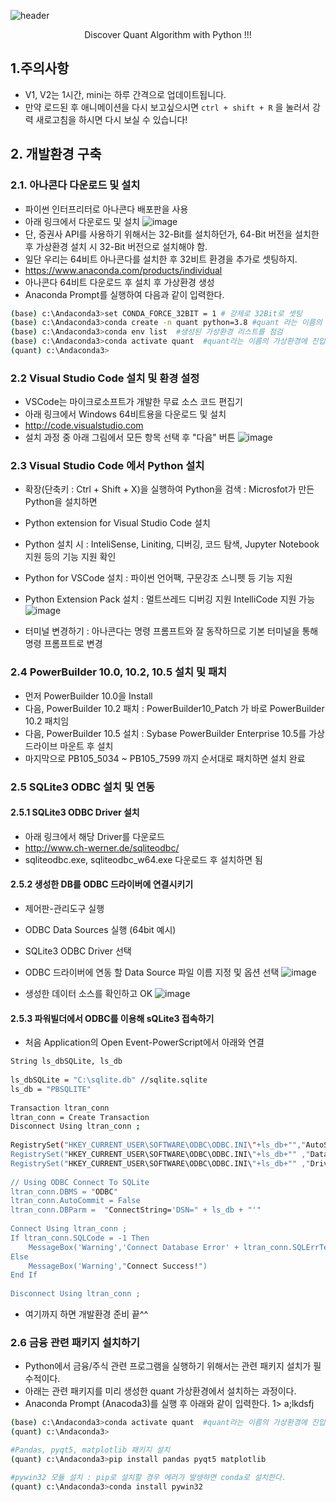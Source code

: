 ![header](https://capsule-render.vercel.app/api?type=waving&color=auto&height=300&section=header&text=Quant%20Trade&fontSize=90&animation=fadeIn&fontAlignY=38&desc=Discover%20Algorithm%20for%20quant%20trading&descAlignY=51&descAlign=62)
<p align='center'> Discover Quant Algorithm with Python !!! </p>

## 1.주의사항
- V1, V2는 1시간, mini는 하루 간격으로 업데이트됩니다.
- 만약 로드된 후 애니메이션을 다시 보고싶으시면 `ctrl + shift + R` 을 눌러서 강력 새로고침을 하시면 다시 보실 수 있습니다!


## 2. 개발환경 구축

### 2.1. 아나콘다 다운로드 및 설치
- 파이썬 인터프리터로 아나콘다 배포판을 사용
- 아래 링크에서 다운로드 및 설치
![image](https://user-images.githubusercontent.com/120305891/209038337-f96f0f8b-8a52-4498-901a-d81ff98e0957.png)
- 단, 증권사 API를 사용하기 위해서는 32-Bit를 설치하던가,
  64-Bit 버전을 설치한 후 가상환경 설치 시 32-Bit 버전으로 설치해야 함.
- 일단 우리는 64비트 아나콘다를 설치한 후 32비트 환경을 추가로 셋팅하지.
- https://www.anaconda.com/products/individual
- 아나콘다 64비트 다운로드 후 설치 후 가상환경 생성
- Anaconda Prompt를 실행하여 다음과 같이 입력한다.
```sh
(base) c:\Andaconda3>set CONDA_FORCE_32BIT = 1 # 강제로 32Bit로 셋팅
(base) c:\Andaconda3>conda create -n quant python=3.8 #quant 라는 이름의 가상환경 생성
(base) c:\Andaconda3>conda env list  #생성된 가상환경 리스트를 점검
(base) c:\Andaconda3>conda activate quant  #quant라는 이름의 가상환경에 진입
(quant) c:\Andaconda3>

```

### 2.2 Visual Studio Code 설치 및 환경 설정
- VSCode는 마이크로소프트가 개발한 무료 소스 코드 편집기
- 아래 링크에서 Windows 64비트용을 다운로드 및 설치
- http://code.visualstudio.com
- 설치 과정 중 아래 그림에서 모든 항목 선택 후 "다음" 버튼
![image](https://user-images.githubusercontent.com/120305891/209459032-0d06a400-f97c-46b7-acb2-eef949db0304.png)

### 2.3 Visual Studio Code 에서 Python 설치
- 확장(단축키 : Ctrl + Shift + X)을 실행하여 Python을 검색 : Microsfot가 만든 Python을 설치하면 
- Python extension for Visual Studio Code 설치
- Python 설치 시 : InteliSense, Liniting, 디버깅, 코드 탐색, Jupyter Notebook 지원 등의 기능 지원 확인
- Python for VSCode 설치 : 파이썬 언어팩, 구문강조 스니펫 등 기능 지원
- Python Extension Pack 설치 : 멀트쓰레드 디버깅 지원 IntelliCode 지원 가능
![image](https://user-images.githubusercontent.com/120305891/209464618-d560eb0e-2a49-489e-bc3b-c194612e3d73.png)

- 터미널 변경하기 : 아나콘다는 명령 프롬프트와 잘 동작하므로 기본 터미널을 통해 명령 프롬프트로 변경 
 
### 2.4 PowerBuilder 10.0, 10.2, 10.5 설치 및 패치
- 먼저 PowerBuilder 10.0을 Install
- 다음, PowerBuilder 10.2 패치 : PowerBuilder10_Patch 가 바로 PowerBuilder 10.2 패치임
- 다음, PowerBuilder 10.5 설치 : Sybase PowerBuilder Enterprise 10.5를 가상 드라이브 마운트 후 설치 
- 마지막으로 PB105_5034 ~ PB105_7599 까지 순서대로 패치하면 설치 완료

### 2.5 SQLite3 ODBC 설치 및 연동

#### 2.5.1 SQLite3 ODBC Driver 설치
- 아래 링크에서 해당 Driver를 다운로드
- http://www.ch-werner.de/sqliteodbc/
- sqliteodbc.exe, sqliteodbc_w64.exe 다운로드 후 설치하면 됨

#### 2.5.2 생성한 DB를 ODBC 드라이버에 연결시키기
- 제어판-관리도구 실행
- ODBC Data Sources 실행 (64bit 예시)

- SQLite3 ODBC Driver 선택

- ODBC 드라이버에 연동 할 Data Source 파일 이름 지정 및 옵션 선택 
![image](https://user-images.githubusercontent.com/120305891/209465198-f7a0cf56-0090-48f3-9a21-f9f3aae91bd6.png)

- 생성한 데이터 소스를 확인하고 OK
![image](https://user-images.githubusercontent.com/120305891/209465500-7661784c-35dc-426e-af58-b4f60d4f4fff.png)

#### 2.5.3 파워빌더에서 ODBC를 이용해 sQLite3 접속하기 
- 처음 Application의 Open Event-PowerScript에서 아래와 연결
```sh
String ls_dbSQLite, ls_db
 
ls_dbSQLite = "C:\sqlite.db" //sqlite.sqlite
ls_db = "PBSQLITE"
 
Transaction ltran_conn
ltran_conn = Create Transaction
Disconnect Using ltran_conn ;
 
RegistrySet("HKEY_CURRENT_USER\SOFTWARE\ODBC\ODBC.INI\"+ls_db+"","AutoStop",RegString!,"yes")
RegistrySet("HKEY_CURRENT_USER\SOFTWARE\ODBC\ODBC.INI\"+ls_db+"" ,"Database",RegString!,ls_dbSQLite)
RegistrySet("HKEY_CURRENT_USER\SOFTWARE\ODBC\ODBC.INI\"+ls_db+"" ,"Driver",RegString!,"sqlite3odbc.dll")
 
// Using ODBC Connect To SQLite 
ltran_conn.DBMS = "ODBC"
ltran_conn.AutoCommit = False
ltran_conn.DBParm =  "ConnectString='DSN=" + ls_db + "'"
 
Connect Using ltran_conn ;
If ltran_conn.SQLCode = -1 Then
	MessageBox('Warning','Connect Database Error' + ltran_conn.SQLErrText)
Else
	MessageBox('Warning',"Connect Success!")
End If
 
Disconnect Using ltran_conn ;
```
 
- 여기까지 하면 개발환경 준비 끝^^

### 2.6 금융 관련 패키지 설치하기
-  Python에서 금융/주식 관련 프로그램을 실행하기 위해서는 관련 패키지 설치가 필수적이다.
-  아래는 관련 패키지를 미리 생성한 quant 가상환경에서 설치하는 과정이다.
-  Anaconda Prompt (Anacoda3)를 실행 후 아래와 같이 입력한다.
   1> a;lkdsfj
```sh
(base) c:\Andaconda3>conda activate quant  #quant라는 이름의 가상환경에 진입
(quant) c:\Andaconda3>

#Pandas, pyqt5, matplotlib 패키지 설치
(quant) c:\Andaconda3>pip install pandas pyqt5 matplotlib

#pywin32 모듈 설치 : pip로 설치할 경우 에러가 발생하면 conda로 설치한다.
(quant) c:\Andaconda3>conda install pywin32


```


